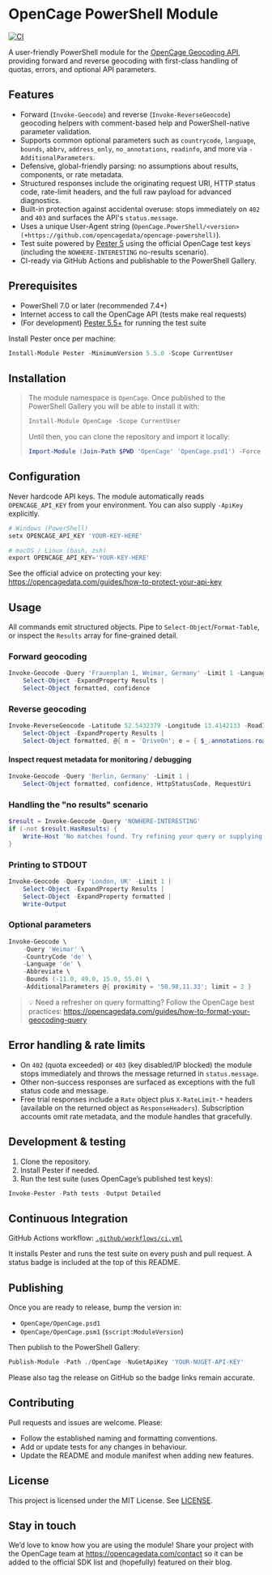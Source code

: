 # OpenCage PowerShell Module

[![CI](https://github.com/opencagedata/opencage-powershell/actions/workflows/ci.yml/badge.svg)](https://github.com/opencagedata/opencage-powershell/actions/workflows/ci.yml)

A user-friendly PowerShell module for the [OpenCage Geocoding API](https://opencagedata.com/api), providing forward and reverse geocoding with first-class handling of quotas, errors, and optional API parameters.

## Features

- Forward (`Invoke-Geocode`) and reverse (`Invoke-ReverseGeocode`) geocoding helpers with comment-based help and PowerShell-native parameter validation.
- Supports common optional parameters such as `countrycode`, `language`, `bounds`, `abbrv`, `address_only`, `no_annotations`, `roadinfo`, and more via `-AdditionalParameters`.
- Defensive, global-friendly parsing: no assumptions about results, components, or rate metadata.
- Structured responses include the originating request URI, HTTP status code, rate-limit headers, and the full raw payload for advanced diagnostics.
- Built-in protection against accidental overuse: stops immediately on `402` and `403` and surfaces the API's `status.message`.
- Uses a unique User-Agent string (`OpenCage.PowerShell/<version> (+https://github.com/opencagedata/opencage-powershell)`).
- Test suite powered by [Pester 5](https://pester.dev) using the official OpenCage test keys (including the `NOWHERE-INTERESTING` no-results scenario).
- CI-ready via GitHub Actions and publishable to the PowerShell Gallery.

## Prerequisites

- PowerShell 7.0 or later (recommended 7.4+)
- Internet access to call the OpenCage API (tests make real requests)
- (For development) [Pester 5.5+](https://www.powershellgallery.com/packages/Pester) for running the test suite

Install Pester once per machine:

```powershell
Install-Module Pester -MinimumVersion 5.5.0 -Scope CurrentUser
```

## Installation

> The module namespace is `OpenCage`. Once published to the PowerShell Gallery you will be able to install it with:
>
> ```powershell
> Install-Module OpenCage -Scope CurrentUser
> ```
>
> Until then, you can clone the repository and import it locally:
>
> ```powershell
> Import-Module (Join-Path $PWD 'OpenCage' 'OpenCage.psd1') -Force
> ```

## Configuration

Never hardcode API keys. The module automatically reads `OPENCAGE_API_KEY` from your environment. You can also supply `-ApiKey` explicitly.

```powershell
# Windows (PowerShell)
setx OPENCAGE_API_KEY 'YOUR-KEY-HERE'

# macOS / Linux (bash, zsh)
export OPENCAGE_API_KEY='YOUR-KEY-HERE'
```

See the official advice on protecting your key: https://opencagedata.com/guides/how-to-protect-your-api-key

## Usage

All commands emit structured objects. Pipe to `Select-Object`/`Format-Table`, or inspect the `Results` array for fine-grained detail.

### Forward geocoding

```powershell
Invoke-Geocode -Query 'Frauenplan 1, Weimar, Germany' -Limit 1 -Language 'de' |
    Select-Object -ExpandProperty Results |
    Select-Object formatted, confidence
```

### Reverse geocoding

```powershell
Invoke-ReverseGeocode -Latitude 52.5432379 -Longitude 13.4142133 -RoadInfo |
    Select-Object -ExpandProperty Results |
    Select-Object formatted, @{ n = 'DriveOn'; e = { $_.annotations.roadinfo.drive_on } }
```

#### Inspect request metadata for monitoring / debugging

```powershell
Invoke-Geocode -Query 'Berlin, Germany' -Limit 1 |
    Select-Object formatted, confidence, HttpStatusCode, RequestUri
```

### Handling the "no results" scenario

```powershell
$result = Invoke-Geocode -Query 'NOWHERE-INTERESTING'
if (-not $result.HasResults) {
    Write-Host 'No matches found. Try refining your query or supplying bounds/countrycode.'
}
```

### Printing to STDOUT

```powershell
Invoke-Geocode -Query 'London, UK' -Limit 1 |
    Select-Object -ExpandProperty Results |
    Select-Object -ExpandProperty formatted |
    Write-Output
```

### Optional parameters

```powershell
Invoke-Geocode \
    -Query 'Weimar' \
    -CountryCode 'de' \
    -Language 'de' \
    -Abbreviate \
    -Bounds (-11.0, 49.0, 15.0, 55.0) \
    -AdditionalParameters @{ proximity = '50.98,11.33'; limit = 3 }
```

> 💡 Need a refresher on query formatting? Follow the OpenCage best practices: https://opencagedata.com/guides/how-to-format-your-geocoding-query

## Error handling & rate limits

- On `402` (quota exceeded) or `403` (key disabled/IP blocked) the module stops immediately and throws the message returned in `status.message`.
- Other non-success responses are surfaced as exceptions with the full status code and message.
- Free trial responses include a `Rate` object plus `X-RateLimit-*` headers (available on the returned object as `ResponseHeaders`). Subscription accounts omit rate metadata, and the module handles that gracefully.

## Development & testing

1. Clone the repository.
2. Install Pester if needed.
3. Run the test suite (uses OpenCage’s published test keys):

```powershell
Invoke-Pester -Path tests -Output Detailed
```

## Continuous Integration

GitHub Actions workflow: [`.github/workflows/ci.yml`](.github/workflows/ci.yml)

It installs Pester and runs the test suite on every push and pull request. A status badge is included at the top of this README.

## Publishing

Once you are ready to release, bump the version in:

- `OpenCage/OpenCage.psd1`
- `OpenCage/OpenCage.psm1` (`$script:ModuleVersion`)

Then publish to the PowerShell Gallery:

```powershell
Publish-Module -Path ./OpenCage -NuGetApiKey 'YOUR-NUGET-API-KEY'
```

Please also tag the release on GitHub so the badge links remain accurate.

## Contributing

Pull requests and issues are welcome. Please:

- Follow the established naming and formatting conventions.
- Add or update tests for any changes in behaviour.
- Update the README and module manifest when adding new features.

## License

This project is licensed under the MIT License. See [LICENSE](LICENSE).

## Stay in touch

We’d love to know how you are using the module! Share your project with the OpenCage team at https://opencagedata.com/contact so it can be added to the official SDK list and (hopefully) featured on their blog.
